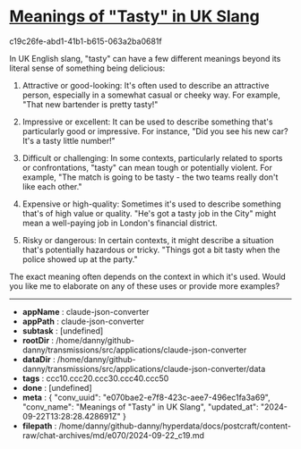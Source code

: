 # [Meanings of "Tasty" in UK Slang](https://claude.ai/chat/e070bae2-e7f8-423c-aee7-496ec1fa3a69)

c19c26fe-abd1-41b1-b615-063a2ba0681f

 In UK English slang, "tasty" can have a few different meanings beyond its literal sense of something being delicious:

1. Attractive or good-looking: It's often used to describe an attractive person, especially in a somewhat casual or cheeky way. For example, "That new bartender is pretty tasty!"

2. Impressive or excellent: It can be used to describe something that's particularly good or impressive. For instance, "Did you see his new car? It's a tasty little number!"

3. Difficult or challenging: In some contexts, particularly related to sports or confrontations, "tasty" can mean tough or potentially violent. For example, "The match is going to be tasty - the two teams really don't like each other."

4. Expensive or high-quality: Sometimes it's used to describe something that's of high value or quality. "He's got a tasty job in the City" might mean a well-paying job in London's financial district.

5. Risky or dangerous: In certain contexts, it might describe a situation that's potentially hazardous or tricky. "Things got a bit tasty when the police showed up at the party."

The exact meaning often depends on the context in which it's used. Would you like me to elaborate on any of these uses or provide more examples?

---

* **appName** : claude-json-converter
* **appPath** : claude-json-converter
* **subtask** : [undefined]
* **rootDir** : /home/danny/github-danny/transmissions/src/applications/claude-json-converter
* **dataDir** : /home/danny/github-danny/transmissions/src/applications/claude-json-converter/data
* **tags** : ccc10.ccc20.ccc30.ccc40.ccc50
* **done** : [undefined]
* **meta** : {
  "conv_uuid": "e070bae2-e7f8-423c-aee7-496ec1fa3a69",
  "conv_name": "Meanings of \"Tasty\" in UK Slang",
  "updated_at": "2024-09-22T13:28:28.428691Z"
}
* **filepath** : /home/danny/github-danny/hyperdata/docs/postcraft/content-raw/chat-archives/md/e070/2024-09-22_c19.md